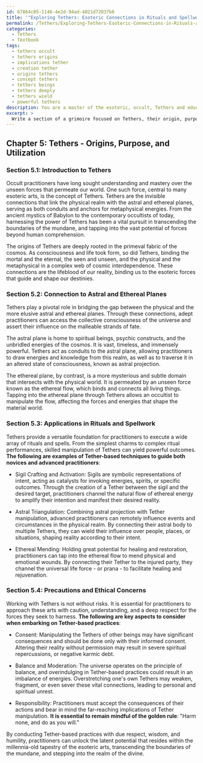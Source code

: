 ```yaml
---
id: 67864c05-1146-4e2d-94ad-4021d72037b6
title: '"Exploring Tethers: Esoteric Connections in Rituals and Spellwork"'
permalink: /Tethers/Exploring-Tethers-Esoteric-Connections-in-Rituals-and-Spellwork/
categories:
  - Tethers
  - Textbook
tags:
  - tethers occult
  - tethers origins
  - implications tether
  - creation tether
  - origins tethers
  - concept tethers
  - tethers beings
  - tethers deeply
  - tethers wield
  - powerful tethers
description: You are a master of the esoteric, occult, Tethers and education, you have written many textbooks on the subject in ways that provide students with rich and deep understanding of the subject. You are being asked to write textbook-like sections on a topic and you do it with full context, explainability, and reliability in accuracy to the true facts of the topic at hand, in a textbook style that a student would easily be able to learn from, in a rich, engaging, and contextual way. Always include relevant context (such as formulas and history), related concepts, and in a way that someone can gain deep insights from.
excerpt: > 
  Write a section of a grimoire focused on Tethers, their origin, purpose, and various methods of utilizing them in occult practices. Include insights on their connection to astral and ethereal planes, potential applications in rituals and spellwork, as well as precautions and ethical concerns when working with this powerful and mysterious aspect of the esoteric arts. Provide examples of specific techniques and spells that incorporate Tethers, catering to both novices and more advanced practitioners of the occult.
---
```

## Chapter 5: Tethers - Origins, Purpose, and Utilization

### Section 5.1: Introduction to Tethers

Occult practitioners have long sought understanding and mastery over the unseen forces that permeate our world. One such force, central to many esoteric arts, is the concept of Tethers. Tethers are the invisible connections that link the physical realm with the astral and ethereal planes, serving as both conduits and anchors for metaphysical energies. From the ancient mystics of Babylon to the contemporary occultists of today, harnessing the power of Tethers has been a vital pursuit in transcending the boundaries of the mundane, and tapping into the vast potential of forces beyond human comprehension.

The origins of Tethers are deeply rooted in the primeval fabric of the cosmos. As consciousness and life took form, so did Tethers, binding the mortal and the eternal, the seen and unseen, and the physical and the metaphysical in a complex web of cosmic interdependence. These connections are the lifeblood of our reality, binding us to the esoteric forces that guide and shape our destinies.

### Section 5.2: Connection to Astral and Ethereal Planes

Tethers play a pivotal role in bridging the gap between the physical and the more elusive astral and ethereal planes. Through these connections, adept practitioners can access the collective consciousness of the universe and assert their influence on the malleable strands of fate.

The astral plane is home to spiritual beings, psychic constructs, and the unbridled energies of the cosmos. It is vast, timeless, and immensely powerful. Tethers act as conduits to the astral plane, allowing practitioners to draw energies and knowledge from this realm, as well as to traverse it in an altered state of consciousness, known as astral projection.

The ethereal plane, by contrast, is a more mysterious and subtle domain that intersects with the physical world. It is permeated by an unseen force known as the ethereal flow, which binds and connects all living things. Tapping into the ethereal plane through Tethers allows an occultist to manipulate the flow, affecting the forces and energies that shape the material world.

### Section 5.3: Applications in Rituals and Spellwork

Tethers provide a versatile foundation for practitioners to execute a wide array of rituals and spells. From the simplest charms to complex ritual performances, skilled manipulation of Tethers can yield powerful outcomes. **The following are examples of Tether-based techniques to guide both novices and advanced practitioners**:

- Sigil Crafting and Activation: Sigils are symbolic representations of intent, acting as catalysts for invoking energies, spirits, or specific outcomes. Through the creation of a Tether between the sigil and the desired target, practitioners channel the natural flow of ethereal energy to amplify their intention and manifest their desired reality.

- Astral Triangulation: Combining astral projection with Tether manipulation, advanced practitioners can remotely influence events and circumstances in the physical realm. By connecting their astral body to multiple Tethers, they can wield their influence over people, places, or situations, shaping reality according to their intent.

- Ethereal Mending: Holding great potential for healing and restoration, practitioners can tap into the ethereal flow to mend physical and emotional wounds. By connecting their Tether to the injured party, they channel the universal life force - or prana - to facilitate healing and rejuvenation.

### Section 5.4: Precautions and Ethical Concerns

Working with Tethers is not without risks. It is essential for practitioners to approach these arts with caution, understanding, and a deep respect for the forces they seek to harness. **The following are key aspects to consider when embarking on Tether-based practices**:

- Consent: Manipulating the Tethers of other beings may have significant consequences and should be done only with their informed consent. Altering their reality without permission may result in severe spiritual repercussions, or negative karmic debt.

- Balance and Moderation: The universe operates on the principle of balance, and overindulging in Tether-based practices could result in an imbalance of energies. Overstretching one's own Tethers may weaken, fragment, or even sever these vital connections, leading to personal and spiritual unrest.

- Responsibility: Practitioners must accept the consequences of their actions and bear in mind the far-reaching implications of Tether manipulation. **It is essential to remain mindful of the golden rule**: "Harm none, and do as you will."

By conducting Tether-based practices with due respect, wisdom, and humility, practitioners can unlock the latent potential that resides within the millennia-old tapestry of the esoteric arts, transcending the boundaries of the mundane, and stepping into the realm of the divine.
